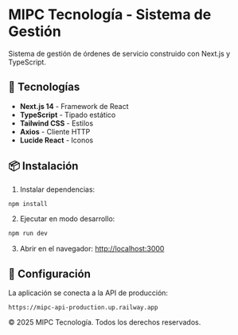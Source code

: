 # MIPC Tecnología - Sistema de Gestión

Sistema de gestión de órdenes de servicio construido con Next.js y TypeScript.

## 🚀 Tecnologías

- **Next.js 14** - Framework de React
- **TypeScript** - Tipado estático
- **Tailwind CSS** - Estilos
- **Axios** - Cliente HTTP
- **Lucide React** - Iconos

## 📦 Instalación

1. Instalar dependencias:

```bash
npm install
```

2. Ejecutar en modo desarrollo:

```bash
npm run dev
```

3. Abrir en el navegador: [http://localhost:3000](http://localhost:3000)

## 🔐 Configuración

La aplicación se conecta a la API de producción:

```
https://mipc-api-production.up.railway.app
```

© 2025 MIPC Tecnología. Todos los derechos reservados.
